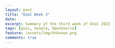 ```yaml
---
layout: post
title: "GSoC Week 3"
date:
excerpt: Summary of the third week of GSoC 2023
tags: [gsoc, Google, OpenSource]
feature: /assets/img/Unknown.png
comments: true
---
```



